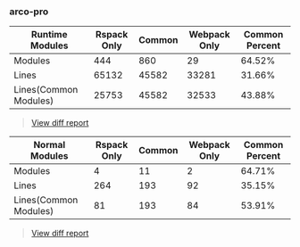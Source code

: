 ### arco-pro

| Runtime Modules       | Rspack Only | Common | Webpack Only | Common Percent | 
|-----------------------|-------------|--------|--------------|----------------| 
| Modules               | 444         | 860    | 29           | 64.52%         | 
| Lines                 | 65132       | 45582  | 33281        | 31.66%         | 
| Lines(Common Modules) | 25753       | 45582  | 32533        | 43.88%         | 


> [View diff report](https://web-infra-dev.github.io/rspack-report-website/diff/7044245744/diff_arco-pro.html)

| Normal Modules        | Rspack Only | Common | Webpack Only | Common Percent | 
|-----------------------|-------------|--------|--------------|----------------| 
| Modules               | 4           | 11     | 2            | 64.71%         | 
| Lines                 | 264         | 193    | 92           | 35.15%         | 
| Lines(Common Modules) | 81          | 193    | 84           | 53.91%         | 


> [View diff report](https://web-infra-dev.github.io/rspack-report-website/diff/7044245744/diff_arco-pro.html)


